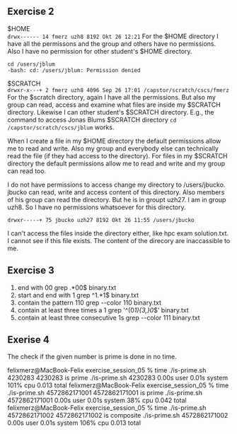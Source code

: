 ## Exercise 2
$HOME<br>
`drwx------ 14 fmerz uzh8 8192 Okt 26 12:21`
For the $HOME directory I have all the permissons and the group and others have no permissions. Also I have no permission for other student's $HOME directory.
```
cd /users/jblum
-bash: cd: /users/jblum: Permission denied
```

$SCRATCH<br>
`drwxr-x---+ 2 fmerz uzh8 4096 Sep 26 17:01 /capstor/scratch/cscs/fmerz`
For the $scratch directory, again I have all the permissions. But also my group can read, access and examine what files are inside my $SCRATCH directory. Likewise I can other student's $SCRATCH directory. E.g., the command to access Jonas Blums $SCRATCH directory `cd /capstor/scratch/cscs/jblum` works.

When I create a file in my $HOME directory the default permissions allow me to read and write. Also my group and everybody else can technically read the file (if they had access to the directory). For files in my $SCRATCH directory the default permissions allow me to read and write and my group can read too.

I do not have permissions to access change my directory to /users/jbucko. jbucko can read, write and access content of this directory. Also members of his group can read the directory. But he is in groupt uzh27. I am in group uzh8. So I have no permissions whatsoever for this directory.
```
drwxr-----+ 75 jbucko uzh27 8192 Okt 26 11:55 /users/jbucko
```
I can't access the files inside the directory either, like hpc exam solution.txt. I cannot see if this file exists. The content of the direcory are inaccassible to me.


## Exercise 3
1) end with 00
grep .*00$ binary.txt
2) start and end with 1
grep ^1.*1$ binary.txt
3) contain the pattern 110
grep --color 110 binary.txt
4) contain at least three times a 1
grep '^\(0*1\)\{3,\}0*$' binary.txt
5) contain at least three consecutive 1s
grep --color 111 binary.txt


## Exerise 4
The check if the given number is prime is done in no time.

felixmerz@MacBook-Felix exercise_session_05 % time ./is-prime.sh 4230283
4230283 is prime
./is-prime.sh 4230283  0.00s user 0.01s system 101% cpu 0.013 total
felixmerz@MacBook-Felix exercise_session_05 % time ./is-prime.sh 4572862171001
4572862171001 is prime
./is-prime.sh 4572862171001  0.00s user 0.01s system 38% cpu 0.042 total
felixmerz@MacBook-Felix exercise_session_05 % time ./is-prime.sh 4572862171002
4572862171002 is composite
./is-prime.sh 4572862171002  0.00s user 0.01s system 106% cpu 0.013 total
